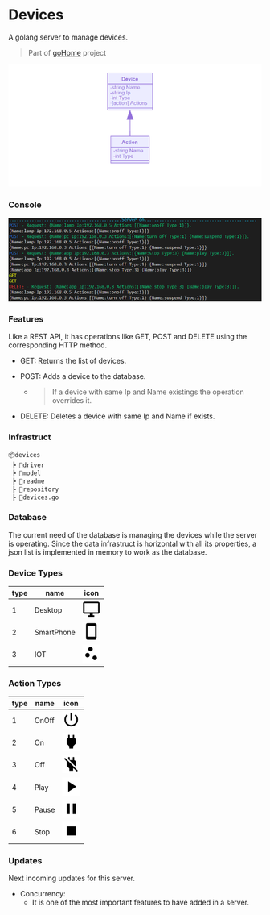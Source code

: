 # Devices
A golang server to manage devices.

> Part of [goHome](https://www.github.com/CabraKill/goHome/) project

![Device](/devices/readme/device.png)
### Console
![Console](/devices/readme/console.PNG)
### Features

Like a REST API, it has operations like GET, POST and DELETE using the corresponding  HTTP method.

* GET: Returns the list of devices.

* POST: Adds a device to the database. 

	* > If a device with same Ip and Name existings the operation overrides it.

* DELETE: Deletes a device with same Ip and Name if exists.

### Infrastruct
```
📦devices
 ┣ 📂driver
 ┣ 📂model
 ┣ 📂readme
 ┣ 📂repository
 ┣ 📜devices.go
```

### Database

The current need of the database is managing the devices while the server is operating. Since the data infrastruct is horizontal with all its properties, a json list is implemented in memory to work as the database.



### Device Types

| type | name       | icon                                            |
| ---- | ---------- | ----------------------------------------------- |
| 1    | Desktop    | ![desktop](/devices/readme/icons/desktop.png)           |
| 2    | SmartPhone | ![smartphone](/devices/readme/icons/smartphone.png)     |
| 3    | IOT        | ![scatter_plot](/devices/readme/icons/scatter_plot.png) |

### Action Types

| type | name  | icon                                      |
| ---- | ----- | ----------------------------------------- |
| 1    | OnOff | ![onoff](/devices/readme/icons/onoff.png)         |
| 2    | On    | ![power_on](/devices/readme/icons/power_on.png)   |
| 3    | Off   | ![power_off](/devices/readme/icons/power_off.png) |
| 4    | Play  | ![play](/devices/readme/icons/play.png)           |
| 5    | Pause | ![pause](/devices/readme/icons/pause.png)         |
| 6    | Stop  | ![stop](/devices/readme/icons/stop.png)           |





### Updates

Next incoming updates for this server.

* Concurrency: 
  * It is one of the most important features to have added in a server.